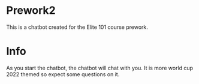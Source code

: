 # Prework2

This is a chatbot created for the Elite 101 course prework.

# Info

As you start the chatbot, the chatbot will chat with you. It is more world cup 2022 themed so expect some questions on it.
